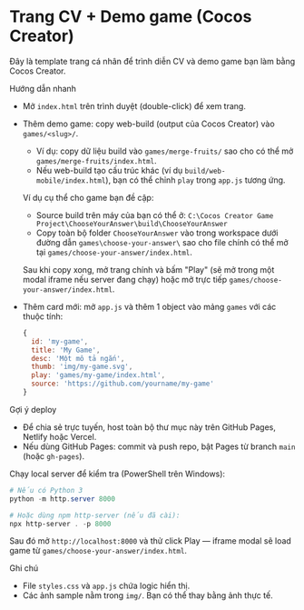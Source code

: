 # Trang CV + Demo game (Cocos Creator)

Đây là template trang cá nhân để trình diễn CV và demo game bạn làm bằng Cocos Creator.

Hướng dẫn nhanh

- Mở `index.html` trên trình duyệt (double-click) để xem trang.
- Thêm demo game: copy web-build (output của Cocos Creator) vào `games/<slug>/`.

  - Ví dụ: copy dữ liệu build vào `games/merge-fruits/` sao cho có thể mở `games/merge-fruits/index.html`.
  - Nếu web-build tạo cấu trúc khác (ví dụ `build/web-mobile/index.html`), bạn có thể chỉnh `play` trong `app.js` tương ứng.

  Ví dụ cụ thể cho game bạn đề cập:

  - Source build trên máy của bạn có thể ở: `C:\Cocos Creator Game Project\ChooseYourAnswer\build\ChooseYourAnswer`
  - Copy toàn bộ folder `ChooseYourAnswer` vào trong workspace dưới đường dẫn `games\choose-your-answer\` sao cho file chính có thể mở tại `games/choose-your-answer/index.html`.

  Sau khi copy xong, mở trang chính và bấm "Play" (sẽ mở trong một modal iframe nếu server đang chạy) hoặc mở trực tiếp `games/choose-your-answer/index.html`.

- Thêm card mới: mở `app.js` và thêm 1 object vào mảng `games` với các thuộc tính:
  ```js
  {
    id: 'my-game',
    title: 'My Game',
    desc: 'Một mô tả ngắn',
    thumb: 'img/my-game.svg',
    play: 'games/my-game/index.html',
    source: 'https://github.com/yourname/my-game'
  }
  ```

Gợi ý deploy

- Để chia sẻ trực tuyến, host toàn bộ thư mục này trên GitHub Pages, Netlify hoặc Vercel.
- Nếu dùng GitHub Pages: commit và push repo, bật Pages từ branch `main` (hoặc `gh-pages`).

Chạy local server để kiểm tra (PowerShell trên Windows):

```powershell
# Nếu có Python 3
python -m http.server 8000

# Hoặc dùng npm http-server (nếu đã cài):
npx http-server . -p 8000
```

Sau đó mở `http://localhost:8000` và thử click Play — iframe modal sẽ load game từ `games/choose-your-answer/index.html`.

Ghi chú

- File `styles.css` và `app.js` chứa logic hiển thị.
- Các ảnh sample nằm trong `img/`. Bạn có thể thay bằng ảnh thực tế.
